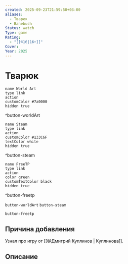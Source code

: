 ```yaml
---
created: 2025-09-23T21:59:50+03:00
aliases:
  - Тварюк
  - Banebush
Status: watch
Type: game
Rating:
  - "[[®️16|16+]]"
Cover:
Year: 2025
---
```


# Тварюк




```button
name World Art
type link
action 
customColor #7a0000
hidden true
```
^button-worldArt

```button
name Steam
type link
action 
customColor #133C6F
textColor white
hidden true
```
^button-steam

```button
name FreeTP
type link
action 
color green
customTextColor black
hidden true
```
^button-freetp



`button-worldArt` `button-steam`

`button-freetp`

## Причина добавления

Узнал про игру от [[@Дмитрий Куплинов | Куплинова]].


## Описание



